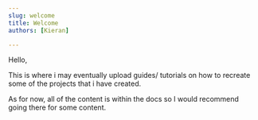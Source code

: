 ```yaml
---
slug: welcome
title: Welcome
authors: [Kieran]

---
```


Hello,

This is where i may eventually upload guides/ tutorials on how to 
recreate some of the projects that i have created.

As for now,
all of the content is within the docs so I would recommend going 
there for some content.